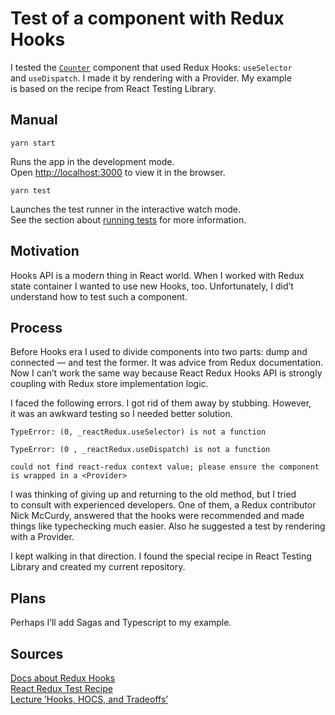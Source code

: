 # Test of a component with Redux Hooks

I tested the [`Counter`](https://github.com/ilyasidorchik/redux-hooks-component-test/blob/master/src/components/Counter/Counter.test.js) component that used Redux Hooks: `useSelector` and `useDispatch`. I made it by rendering with a Provider. My example is based on the recipe from React Testing Library.

## Manual

`yarn start`

Runs the app in the development mode.<br />
Open [http://localhost:3000](http://localhost:3000) to view it in the browser.

`yarn test`

Launches the test runner in the interactive watch mode.<br />
See the section about [running tests](https://facebook.github.io/create-react-app/docs/running-tests) for more information.


## Motivation

Hooks API is a modern thing in React world. When I worked with Redux state container I wanted to use new Hooks, too. Unfortunately, I did’t understand how to test such a component.


## Process

Before Hooks era I used to divide components into two parts: dump and connected — and test the former. It was advice from Redux documentation. Now I can’t work the same way because React Redux Hooks API is strongly coupling with Redux store implementation logic.

I faced the following errors. I got rid of them away by stubbing. However, it was an awkward testing so I needed better solution.
```
TypeError: (0, _reactRedux.useSelector) is not a function

TypeError: (0 , _reactRedux.useDispatch) is not a function

could not find react-redux context value; please ensure the component is wrapped in a <Provider>
```

I was thinking of giving up and returning to the old method, but I tried to consult with experienced developers. One of them, a Redux contributor Nick McCurdy, answered that the hooks were recommended and made things like typechecking much easier. Also he suggested a test by rendering with a Provider.

I kept walking in that direction. I found the special recipe in React Testing Library and created my current repository.


## Plans

Perhaps I’ll add Sagas and Typescript to my example.


## Sources

[Docs about Redux Hooks](https://react-redux.js.org/next/api/hooks)<br />
[React Redux Test Recipe](https://testing-library.com/docs/example-react-redux)<br/>
[Lecture ’Hooks, HOCS, and Tradeoffs’](https://youtu.be/xiKMbmDv-Vw?t=1191)
